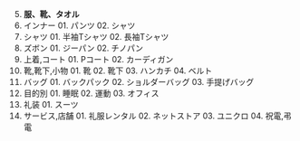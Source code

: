 05. **服、靴、タオル**
  01. インナー
    01. パンツ
    02. シャツ
  02. シャツ
    01. 半袖Tシャツ
    02. 長袖Tシャツ
  03. ズボン
    01. ジーパン
    02. チノパン
  04. 上着,コート
    01. Pコート
    02. カーディガン
  05. 靴,靴下,小物
    01. 靴
    02. 靴下
    03. ハンカチ
    04. ベルト
  06. バッグ
    01. バックパック
    02. ショルダーバッグ
    03. 手提げバッグ
  07. 目的別
    01. 睡眠
    02. 運動
    03. オフィス
  08. 礼装
    01. スーツ
  09. サービス,店舗
    01. 礼服レンタル
    02. ネットストア
    03. ユニクロ
    04. 祝電,弔電
